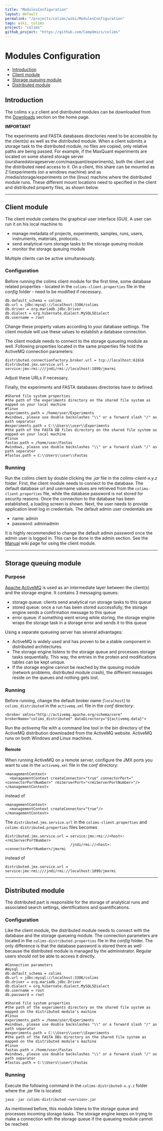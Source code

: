 ```yaml
---
title: "ModulesConfiguration"
layout: default
permalink: "/projects/colims/wiki/ModulesConfiguration"
tags: wiki, colims
project: "colims"
github_project: "https://github.com/CompOmics/colims"
---
```


# Modules Configuration

  * [Introduction](#introduction)
  * [Client module](#client-module)
  * [Storage queuing module](#storage-queuing-module)
  * [Distributed module](#distributed-module)

## Introduction

The colims x.y.z client and distributed modules can be downloaded from the [Downloads](/projects/colims/#downloads) section on the home page.

**IMPORTANT** 

The experiments and FASTA databases directories need to be accessible by the client(s) as well as the distributed module. When a client submits a storage task to the distributed module, no files are copied, only relative paths are being passed. For example, if the MaxQuant experiments are located on some shared storage server (oursharedstorageserver.com/maxquant/experiments), both the client and the distributed need access to it. On a client, this share can be mounted as Z:\\\experiments (on a windows machine) and as /media/storage/experiments on the (linux) machine where the distributed module runs. These different mount locations need to specified in the client and distributed property files, as shown below.

----

## Client module

The client module contains the graphical user interface (GUI). A user can run it on his local machine to
 
  * manage metadata of projects, experiments, samples, runs, users, instruments, materials, protocols...
  * send analytical runs storage tasks to the storage queuing module
  * monitor the storage queuing module   

Multiple clients can be active simultaneously.  

### Configuration

Before running the colims client module for the first time, some database related properties - located in the `colims-client.properties` file in the *config* folder - need to be modified if necessary.

```
db.default_schema = colims
db.url = jdbc:mysql://localhost:3306/colims
db.driver = org.mariadb.jdbc.Driver
db.dialect = org.hibernate.dialect.MySQL5Dialect
db.username = root
```

Change these property values according to your database settings. The client module will use these values to establish a database connection.

The client module needs to connect to the storage queueing module as well. Following properties located in the same properties file hold the ActiveMQ connection parameters:

```
distributed.connectionfactory.broker.url = tcp://localhost:61616
distributed.jmx.service.url = service:jmx:rmi:///jndi/rmi://localhost:1099/jmxrmi
```

Adjust these URLs if necessary.

Finally, the experiments and FASTA databases directories have to defined.

```
#Shared file system properties
#the path of the experiments directory on the shared file system as mapped on your local machine
#linux
experiments.path = /home/user/Experiments
#windows, please use double backslashes "\\" or a forward slash "/" as path separator
#experiments.path = C:\\Users\\user\\Experiments
#the path of the FASTA DB files directory on the shared file system as mapped on your local machine
#linux
fastas.path = /home/user/Fastas
#windows, please use double backslashes "\\" or a forward slash "/" as path separator
#fastas.path = C:\\Users\\user\\Fastas
```

### Running

Run the colims client by double clicking the *.jar* file in the *colims-client-x.y.z* folder. First, the client module needs to connect to the database. The default database url and username values are retrieved from the `colims-client.properties` file, while the database password is not stored for security reasons. Once the connection to the database has been established, a loading screen is shown. Next, the user needs to provide application level log in credentials. The default admin user credentials are

  * name: admin
  * password: adminadmin

It is highly recommended to change the default admin password once the admin user is logged in. This can be done in the admin section. See the [Manual](/projects/colims/wiki/Manual) wiki page for using the client module.

----

## Storage queuing module

### Purpose
[Apache ActiveMQ](http://activemq.apache.org/) is used as an intermediate layer between the client(s) and the storage engine. It contains 3 messaging queues:

  * storage queue: clients send analytical run storage tasks to this queue
  * stored queue: once a run has been stored successfully, the storage engine sends a confirmation message to this queue
  * error queue: if something went wrong while storing, the storage engine wraps the storage task in a storage error and sends it to this queue

Using a separate queueing server has several advantages:

  * ActiveMQ is widely used and has proven to be a stable component in distributed architectures.
  * The storage engine listens to the storage queue and processes storage tasks sequentially. This way, the entries in the protein and modifications tables can be kept unique.
  * If the storage engine cannot be reached by the queuing module (network problems, distributed module crash), the different messages reside on the queues and nothing gets lost.

### Running
Before running, change the default broker name (`localhost`) to `colims_distributed` in the `activemq.xml` file in the *conf* directory:

```
<broker xmlns="http://activemq.apache.org/schema/core" brokerName="colims_distributed" dataDirectory="${activemq.data}">
```

Run the *activemq* file with a command line tool in the _bin_ directory of the ActiveMQ distribution downloaded from the ActiveMQ website. ActiveMQ runs on both Windows and Linux machines.

#### Remote
When running ActiveMQ on a remote server, configure the JMX ports you want to use in the `activemq.xml` file in the *conf* directory:

```
<managementContext>
  <managementContext createConnector="true" connectorPort="<connectorPortNumber>" rmiServerPort="<rmiServerPortNumber>"/>
</managementContext>
```

instead of

```
<managementContext>
  <managementContext createConnector="true"/>
</managementContext>
```

The `distributed.jmx.service.url` in the `colims-client.properties` and `colims-distributed.properties` files becomes

```
distributed.jmx.service.url = service:jmx:rmi://<host>:<rmiServerPortNumber>
                              /jndi/rmi://<host>:<connectorPortNumber>/jmxrmi
```

instead of

```
distributed.jmx.service.url = service:jmx:rmi:///jndi/rmi://localhost:1099/jmxrmi
```

----

## Distributed module

The distributed part is responsible for the storage of analytical runs and associated search settings, identifications and quantifications.

### Configuration

Like the client module, the distributed module needs to connect with the database and the storage queueing module. The connection parameters are located in the `colims-distributed.properties` file in the *config* folder. The only difference is that the database password is stored there as well because the distributed module is managed by the administrator. Regular users should not be able to access it directly.

```
#Connection parameters
#mysql
db.default_schema = colims
db.url = jdbc:mysql://localhost:3306/colims
db.driver = org.mariadb.jdbc.Driver
db.dialect = org.hibernate.dialect.MySQL5Dialect
db.username = root
db.password = root
```

```
#Shared file system properties
#the path of the experiments directory on the shared file system as mapped on the distributed module's machine
#linux
experiments.path = /home/user/Experiments
#windows, please use double backslashes "\\" or a forward slash "/" as path separator
#experiments.path = C:\\Users\\user\\Experiments
#the path of the FASTA DBs directory on the shared file system as mapped on the distributed module's machine
#linux
fastas.path = /home/user/Fastas
#windows, please use double backslashes "\\" or a forward slash "/" as path separator
#fastas.path = C:\\Users\\user\\Fastas
```

### Running

Execute the following command in the `colims-distributed-x.y.z` folder where the *.jar* file is located:

```
java -jar colims-distributed-<version>.jar
```

As mentioned before, this module listens to the storage queue and processes incoming storage tasks. The storage engine keeps on trying to make a connection with the storage queue if the queueing module cannot be reached.